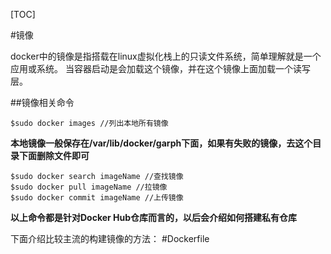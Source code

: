 [TOC]

#镜像

docker中的镜像是指搭载在linux虚拟化栈上的只读文件系统，简单理解就是一个应用或系统。
当容器启动是会加载这个镜像，并在这个镜像上面加载一个读写层。

##镜像相关命令

    $sudo docker images //列出本地所有镜像

**本地镜像一般保存在/var/lib/docker/garph下面，如果有失败的镜像，去这个目录下面删除文件即可**

    $sudo docker search imageName //查找镜像
    $sudo docker pull imageName //拉镜像
    $sudo docker commit imageName //上传镜像

**以上命令都是针对Docker Hub仓库而言的，以后会介绍如何搭建私有仓库**

下面介绍比较主流的构建镜像的方法：
#Dockerfile
